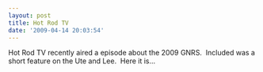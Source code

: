 ```yaml
---
layout: post
title: Hot Rod TV
date: '2009-04-14 20:03:54'
---
```

Hot Rod TV recently aired a episode about the 2009 GNRS.  Included was a short feature on the Ute and Lee.  Here it is...
<br><br>

<object width="425" height="344"><param name="movie" value="http://www.youtube.com/v/hMnzF0M4B7M&hl=en&fs=1"></param><param name="allowFullScreen" value="true"></param><param name="allowscriptaccess" value="always"></param><embed src="http://www.youtube.com/v/hMnzF0M4B7M&hl=en&fs=1" type="application/x-shockwave-flash" allowscriptaccess="always" allowfullscreen="true" width="425" height="344"></embed></object>
